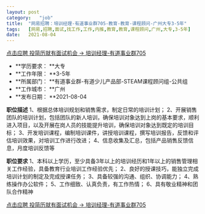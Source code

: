 ```yaml
---
layout:	post
category:	"job"
title:	"网易招聘：培训经理-有道事业群705-教育-教育-课程顾问-广州大专3-5年"
tags:	[网易,招聘,面试,找工作,工作,内推,教育,教育,课程顾问,广州,大专,3-5年]
date:	2021-08-04
---
```


[点击应聘 投简历就有面试机会 -> 培训经理-有道事业群705](http://mobile.bole.netease.com/bole/boleDetail?id=34038&employeeId=346f03c3cda5f04c&key=all)



- **学历要求： **大专
- **工作年限： **3-5年
- **所属部门： **有道事业群-有道少儿产品部-STEAM课程顾问组-公共组
- **工作城市： **广州
- **发布日期： **2021-08-04



**职位描述**
1、根据总体培训规划和销售需求，制定日常的培训计划；
2、开展销售团队的培训计划，包括团队的新人培训，确保培训对象达到上岗的基本要求，顺利进入项目，以及开展在岗人员的技能提升培训，确保培训对象达到既定的培训目标；
3、开发培训课程，编制培训课件，讲授培训课程，撰写培训报告，反馈和评估培训效果，对培训工作进行改进；
4、信息收集及汇总，包括产品销售反馈信息，月度培训反馈等




**职位要求**
1、本科以上学历，至少具备3年以上的培训经历和1年以上的销售管理相关工作经验，具备教育行业培训工作经验优先；
2、良好的授课技巧，能独立完成培训计划的制定及完成授课任务；
3、具备较强的沟通、组织、协调能力；
4、熟练操作办公软件；
5、工作细致、认真负责，有工作热情；
6、具有敬业精神和团队合作精神



[点击应聘 投简历就有面试机会 -> 培训经理-有道事业群705](http://mobile.bole.netease.com/bole/boleDetail?id=34038&employeeId=346f03c3cda5f04c&key=all)